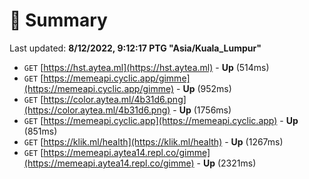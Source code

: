 # 📖 Summary
Last updated: **8/12/2022, 9:12:17 PTG "Asia/Kuala_Lumpur"**

- `GET` [https://hst.aytea.ml](https://hst.aytea.ml) - **Up** (514ms)
- `GET` [https://memeapi.cyclic.app/gimme](https://memeapi.cyclic.app/gimme) - **Up** (952ms)
- `GET` [https://color.aytea.ml/4b31d6.png](https://color.aytea.ml/4b31d6.png) - **Up** (1756ms)
- `GET` [https://memeapi.cyclic.app](https://memeapi.cyclic.app) - **Up** (851ms)
- `GET` [https://klik.ml/health](https://klik.ml/health) - **Up** (1267ms)
- `GET` [https://memeapi.aytea14.repl.co/gimme](https://memeapi.aytea14.repl.co/gimme) - **Up** (2321ms)
